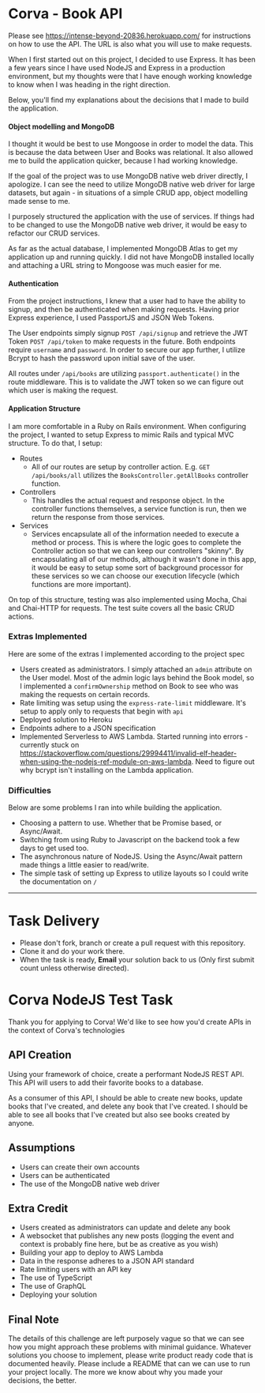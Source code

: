 # Corva - Book API
Please see https://intense-beyond-20836.herokuapp.com/ for instructions on how to use the API. The URL is also what you will use to make requests.

When I first started out on this project, I decided to use Express. It has been a few years since I have used NodeJS and Express in a production environment, but my thoughts were that I have enough working knowledge to know when I was heading in the right direction.

Below, you'll find my explanations about the decisions that I made to build the application.

#### Object modelling and MongoDB
I thought it would be best to use Mongoose in order to model the data. This is because the data between User and Books was relational. It also allowed me to build the application quicker, because I had working knowledge. 

If the goal of the project was to use MongoDB native web driver directly, I apologize. I can see the need to utilize MongoDB native web driver for large datasets, but again - in situations of a simple CRUD app, object modelling made sense to me.

I purposely structured the application with the use of services. If things had to be changed to use the MongoDB native web driver, it would be easy to refactor our CRUD services.

As far as the actual database, I implemented MongoDB Atlas to get my application up and running quickly. I did not have MongoDB installed locally and attaching a URL string to Mongoose was much easier for me.

#### Authentication
From the project instructions, I knew that a user had to have the ability to signup, and then be authenticated when making requests. Having prior Express experience, I used PassportJS and JSON Web Tokens. 

The User endpoints simply signup `POST /api/signup` and retrieve the JWT Token `POST /api/token` to make requests in the future. Both endpoints require `username` and `password`. In order to secure our app further, I utilize Bcrypt to hash the password upon initial save of the user.

All routes under `/api/books` are utilizing `passport.authenticate()` in the route middleware. This is to validate the JWT token so we can figure out which user is making the request.

#### Application Structure
I am more comfortable in a Ruby on Rails environment. When configuring the project, I wanted to setup Express to mimic Rails and typical MVC structure. To do that, I setup:

  * Routes
    * All of our routes are setup by controller action. E.g. `GET /api/books/all` utilizes the `BooksController.getAllBooks` controller function.
  * Controllers
    * This handles the actual request and response object. In the controller functions themselves, a service function is run, then we return the response from those services.
  * Services
    * Services encapsulate all of the information needed to execute a method or process. This is where the logic goes to complete the Controller action so that we can keep our controllers "skinny". By encapsulating all of our methods, although it wasn't done in this app, it would be easy to setup some sort of background processor for these services so we can choose our execution lifecycle (which functions are more important).

On top of this structure, testing was also implemented using Mocha, Chai and Chai-HTTP for requests. The test suite covers all the basic CRUD actions.

### Extras Implemented
Here are some of the extras I implemented according to the project spec
* Users created as administrators. I simply attached an `admin` attribute on the User model. Most of the admin logic lays behind the Book model, so I implemented a `confirmOwnership` method on Book to see who was making the requests on certain records.
* Rate limiting was setup using the `express-rate-limit` middleware. It's setup to apply only to requests that begin with `api`
* Deployed solution to Heroku
* Endpoints adhere to a JSON specification
* Implemented Serverless to AWS Lambda. Started running into errors - currently stuck on https://stackoverflow.com/questions/29994411/invalid-elf-header-when-using-the-nodejs-ref-module-on-aws-lambda. Need to figure out why bcrypt isn't installing on the Lambda application.


### Difficulties
Below are some problems I ran into while building the application.
* Choosing a pattern to use. Whether that be Promise based, or Async/Await.
* Switching from using Ruby to Javascript on the backend took a few days to get used too.
* The asynchronous nature of NodeJS. Using the Async/Await pattern made things a little easier to read/write.
* The simple task of setting up Express to utilize layouts so I could write the documentation on `/`

------------------

# Task Delivery

* Please don't fork, branch or create a pull request with this repository. 
* Clone it and do your work there.
* When the task is ready, **Email** your solution back to us (Only first submit count unless otherwise directed).

# Corva NodeJS Test Task

Thank you for applying to Corva! We'd like to see how you'd create APIs in the context of Corva's technologies

## API Creation

Using your framework of choice, create a performant NodeJS REST API. This API will users to add their favorite books to a database.

As a consumer of this API, I should be able to create new books, update books that I've created, and delete any book that I've created. I should be able to see all books that I've created but also see books created by anyone.

## Assumptions

- Users can create their own accounts
- Users can be authenticated
- The use of the MongoDB native web driver

## Extra Credit

- Users created as administrators can update and delete any book
- A websocket that publishes any new posts (logging the event and context is probably fine here, but be as creative as you wish)
- Building your app to deploy to AWS Lambda
- Data in the response adheres to a JSON API standard
- Rate limiting users with an API key
- The use of TypeScript
- The use of GraphQL
- Deploying your solution

## Final Note

The details of this challenge are left purposely vague so that we can see how you might approach these problems with minimal guidance. Whatever solutions you choose to implement, please write product ready code that is documented heavily. Please include a README that can we can use to run your project locally. The more we know about why you made your decisions, the better.
